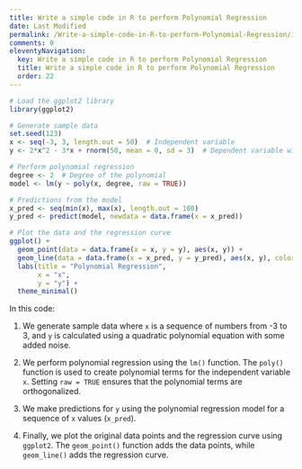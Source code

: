 ```yaml
---
title: Write a simple code in R to perform Polynomial Regression
date: Last Modified
permalink: /Write-a-simple-code-in-R-to-perform-Polynomial-Regression/index.html
comments: 0
eleventyNavigation:
  key: Write a simple code in R to perform Polynomial Regression
  title: Write a simple code in R to perform Polynomial Regression
  order: 22
---
```


```R
# Load the ggplot2 library
library(ggplot2)

# Generate sample data
set.seed(123)
x <- seq(-3, 3, length.out = 50)  # Independent variable
y <- 2*x^2 - 3*x + rnorm(50, mean = 0, sd = 3)  # Dependent variable with noise

# Perform polynomial regression
degree <- 2  # Degree of the polynomial
model <- lm(y ~ poly(x, degree, raw = TRUE))

# Predictions from the model
x_pred <- seq(min(x), max(x), length.out = 100)
y_pred <- predict(model, newdata = data.frame(x = x_pred))

# Plot the data and the regression curve
ggplot() +
  geom_point(data = data.frame(x = x, y = y), aes(x, y)) +
  geom_line(data = data.frame(x = x_pred, y = y_pred), aes(x, y), color = "red") +
  labs(title = "Polynomial Regression",
       x = "x",
       y = "y") +
  theme_minimal()
```

In this code:

1. We generate sample data where `x` is a sequence of numbers from -3 to 3, and `y` is calculated using a quadratic polynomial equation with some added noise.

2. We perform polynomial regression using the `lm()` function. The `poly()` function is used to create polynomial terms for the independent variable `x`. Setting `raw = TRUE` ensures that the polynomial terms are orthogonalized.

3. We make predictions for `y` using the polynomial regression model for a sequence of `x` values (`x_pred`).

4. Finally, we plot the original data points and the regression curve using `ggplot2`. The `geom_point()` function adds the data points, while `geom_line()` adds the regression curve.
